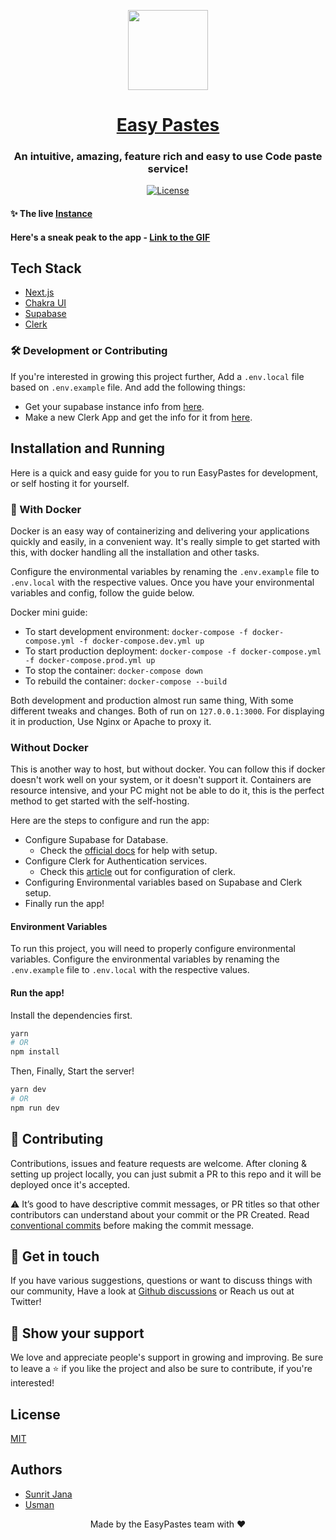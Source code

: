 <p align='center'>
  <a href="https://easypastes.tk">
    <img src="https://easypastes.tk/logo.png" height="128">
    <h1 align="center">Easy Pastes</h1>
  </a>
</p>

<h3 align="center">An intuitive, amazing, feature rich and easy to use Code paste service!</h3>

<p align="center">
  <a href="https://choosealicense.com/licenses/mit/">
    <img src="https://img.shields.io/apm/l/atomic-design-ui.svg?" alt="License" />
  </a>
</p>

#### ✨ The live [Instance](https://easypastes.tk)

#### Here's a sneak peak to the app - [Link to the GIF](https://cdn.hashnode.com/res/hashnode/image/upload/v1627542797932/0TNW01u9N.gif)


## Tech Stack

- [Next.js](https://nextjs.org/)
- [Chakra UI](http://chakra-ui.com/)
- [Supabase](http://supabase.io/)
- [Clerk](https://clerk.dev)

### 🛠️ Development or Contributing

If you're interested in growing this project further,
Add a `.env.local` file based on `.env.example` file. And add the following things:

- Get your supabase instance info from [here](https://supabase.io).
- Make a new Clerk App and get the info for it from [here](https://clerk.dev).

## Installation and Running

Here is a quick and easy guide for you to run EasyPastes for development, or self hosting it 
for yourself.

### 🐳 With Docker

Docker is an easy way of containerizing and delivering your applications quickly and easily, 
in a convenient way. It's really simple to get started with this, with docker handling all the 
installation and other tasks.

Configure the environmental variables by renaming the `.env.example` file to `.env.local` with 
the respective values. Once you have your environmental variables and config, follow the guide below.

Docker mini guide:

- To start development environment: `docker-compose -f docker-compose.yml -f docker-compose.dev.yml up`
- To start production deployment: `docker-compose -f docker-compose.yml -f docker-compose.prod.yml up`
- To stop the container: `docker-compose down`
- To rebuild the container: `docker-compose --build`

Both development and production almost run same thing, With some different tweaks and changes. 
Both of run on `127.0.0.1:3000`. For displaying it in production, Use Nginx or Apache to proxy it.


### Without Docker

This is another way to host, but without docker. You can follow this if docker doesn't work
well on your system, or it doesn't support it. Containers are resource intensive, and your PC might not
be able to do it, this is the perfect method to get started with the self-hosting.

Here are the steps to configure and run the app:

- Configure Supabase for Database.
  - Check the [official docs](https://supabase.io/docs/guides/with-nextjs) for help with setup.
- Configure Clerk for Authentication services.
  - Check this [article](https://medium.com/geekculture/mastering-clerk-authentication-with-the-next-js-standard-setup-c66b97bac724) out for configuration of clerk.
- Configuring Environmental variables based on Supabase and Clerk setup.
- Finally run the app!

#### Environment Variables

To run this project, you will need to properly configure environmental variables. Configure the 
environmental variables by renaming the `.env.example` file to `.env.local` with the respective values.

#### Run the app!

Install the dependencies first.

```sh
yarn
# OR
npm install
```

Then, Finally, Start the server!

```sh
yarn dev
# OR
npm run dev
```

## 🤝 Contributing

Contributions, issues and feature requests are welcome. After cloning & setting up project locally, 
you can just submit a PR to this repo and it will be deployed once it's accepted.

⚠️ It’s good to have descriptive commit messages, or PR titles so that other contributors can understand about your
commit or the PR Created. Read [conventional commits](https://www.conventionalcommits.org/en/v1.0.0-beta.3/) before
making the commit message.

## 💬 Get in touch

If you have various suggestions, questions or want to discuss things with our community, Have a look at
[Github discussions](https://github.com/max-programming/easypastes/discussions) or Reach us out at Twitter!

## 🙌 Show your support

We love and appreciate people's support in growing and improving. Be sure to leave a ⭐️ if you like the project and also be sure to contribute, if you're interested!

## License

[MIT](https://choosealicense.com/licenses/mit/)

## Authors

- [Sunrit Jana](https://github.com/janaSunrise)
- [Usman](https://github.com/max-programming)

<div align="center">Made by the EasyPastes team with ♥</div>
